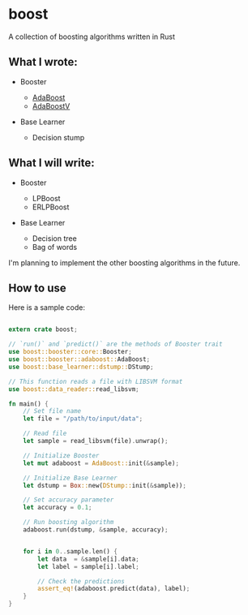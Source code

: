 # boost
A collection of boosting algorithms written in Rust

## What I wrote:

- Booster
    - [AdaBoost](https://www.sciencedirect.com/science/article/pii/S002200009791504X?via%3Dihub)
    - [AdaBoostV](http://jmlr.org/papers/v6/ratsch05a.html)


- Base Learner
    - Decision stump

## What I will write:

- Booster
  - LPBoost
  - ERLPBoost

- Base Learner
  - Decision tree
  - Bag of words

I'm planning to implement the other boosting algorithms in the future.


## How to use

Here is a sample code:

```rust

extern crate boost;

// `run()` and `predict()` are the methods of Booster trait
use boost::booster::core::Booster;
use boost::booster::adaboost::AdaBoost;
use boost::base_learner::dstump::DStump;

// This function reads a file with LIBSVM format
use boost::data_reader::read_libsvm;

fn main() {
    // Set file name
    let file = "/path/to/input/data";

    // Read file
    let sample = read_libsvm(file).unwrap();

    // Initialize Booster
    let mut adaboost = AdaBoost::init(&sample);

    // Initialize Base Learner
    let dstump = Box::new(DStump::init(&sample));

    // Set accuracy parameter
    let accuracy = 0.1;

    // Run boosting algorithm
    adaboost.run(dstump, &sample, accuracy);


    for i in 0..sample.len() {
        let data  = &sample[i].data;
        let label = sample[i].label;

        // Check the predictions
        assert_eq!(adaboost.predict(data), label);
    }
}
```
